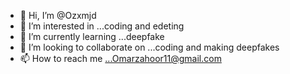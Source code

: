- 👋 Hi, I’m @Ozxmjd
- 👀 I’m interested in ...coding and edeting
- 🌱 I’m currently learning ...deepfake 
- 💞️ I’m looking to collaborate on ...coding and making deepfakes
- 📫 How to reach me ...Omarzahoor11@gmail.com

<!---
Ozxmjd/Ozxmjd is a ✨ special ✨ repository because its `README.md` (this file) appears on your GitHub profile.
You can click the Preview link to take a look at your changes.
--->
